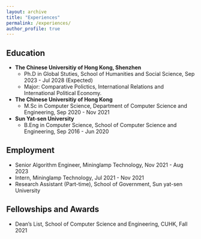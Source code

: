 ```yaml
---
layout: archive
title: "Experiences"
permalink: /experiences/
author_profile: true
---
```


## Education
* <b>The Chinese Universitiy of Hong Kong, Shenzhen</b>
    * Ph.D in Global Stuties, School of Humanities and Social Science, Sep 2023 - Jul 2028 (Expected)
    * Major: Comparative Polictics, International Relations and International Political Economy.
* <b>The Chinese Universitiy of Hong Kong</b>
    * M.Sc in Computer Science, Department of Computer Science and Engineering, Sep 2020 - Nov 2021
* <b>Sun Yat-sen University</b>
    * B.Eng in Computer Science, School of Computer Science and Engineering, Sep 2016 - Jun 2020
    
## Employment
* Senior Algorithm Engineer, Mininglamp Technology, Nov 2021 - Aug 2023
* Intern, Mininglamp Technology, Jul 2021 - Nov 2021
* Research Assistant (Part-time), School of Government, Sun yat-sen University

## Fellowships and Awards
* Dean’s List, School of Computer Science and Engineering, CUHK, Fall 2021
